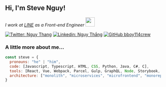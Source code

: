 <h2> Hi, I'm Steve Nguy!</h2>

<p><em>I work at <a href="https://line.me/en/">LINE</a> as a Front-end Engineer <img src="https://media.giphy.com/media/xT39Dnsl5ONNNLWUqk/giphy.gif" width="30"></br>
</em></p>

[![Twitter: Nguy Thang](https://img.shields.io/twitter/follow/nguythang1?style=social)](https://twitter.com/nguythang1)
[![Linkedin: Ngụy Thắng](https://img.shields.io/badge/-nguythang312-blue?style=flat-square&logo=Linkedin&logoColor=white&link=https://www.linkedin.com/in/nguythang312/)](https://www.linkedin.com/in/nguythang312/)
[![GitHub bboy114crew](https://img.shields.io/github/followers/bboy114crew?label=follow&style=social)](https://github.com/bboy114crew)


### A little more about me...  

```javascript
const steve = {
  pronouns: "he" | "him",
  code: [Javascript, Typescript, HTML, CSS, Python, Java, C#, C],
  tools: [React, Vue, Webpack, Parcel, Gulp, GraphQL, Node, Storybook, Docker, Kubernetes, DroneCI, ArgoCD, Jest, Cypress],
  architecture: ["monolith", "microservices", "microfrontend", "monorepo"]
}
```

